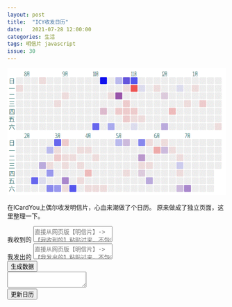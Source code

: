 ```yaml
---
layout: post
title:  "ICY收发日历"
date:   2021-07-28 12:00:00
categories: 生活
tags: 明信片 javascript
issue: 30
---
```

![](/img/blog_icy_calendar.gif)

在ICardYou上偶尔收发明信片，心血来潮做了个日历。
原来做成了独立页面，这里整理一下。

<!--more-->
<div>
  <div id="myCanvas" width="650" height="490"></div>
  <div class="form-group">
    <label for="input_start_time">我收到的</label>
    <textarea class="form-control" id="received" placeholder="直接从网页版【明信片】->【我收到的】粘贴过来，不包括表头"></textarea>
  </div>
  <div class="form-group">
    <label for="input_start_time">我发出的</label>
    <textarea class="form-control" id="sent" placeholder="直接从网页版【明信片】->【我发出的】粘贴过来，不包括表头"></textarea>
  </div>
  <div class="text-center">
    <button class="btn btn-default" onclick="process();">生成数据</button>
  </div>
  <div class="form-group">
    <textarea class="form-control" id="data"></textarea>
  </div>
  <div class="text-center">
    <button class="btn btn-default" onclick="go();">更新日历</button>
  </div>
</div>

<script src="https://d3js.org/d3.v5.js"></script>
  <script type="text/javascript">
    function go() {
      document.getElementById("myCanvas").innerHTML="";
      var canvas = document.getElementById("myCanvas");
      var ctx = canvas.getContext("2d");
      ctx.fillStyle = "white";
      ctx.fillRect(0, 0, canvas.width, canvas.height);
      var svg = d3.select("#myCanvas")
        .append("svg")
        .attr("width", 650)
        .attr("height", 490);
      var data = eval(document.getElementById("data").value);

      var offset = 20;
      var gap = 2;
      var size = 20;
      var fontFamily = "Segoe UI, Tahoma, Arial, Microsoft YaHei, sans-serif";

      var box = svg.append("g");
      var ruler = svg.append("g");

      var dayName = ['日', '一', '二', '三', '四', '五', '六'];
      var monthName = ["㋀", "㋁", "㋂", "㋃", "㋄", "㋅", "㋆", "㋇", "㋈", "㋉", "㋊", "㋋"];
      var dayCount = 365 + 7;
      var now = new Date();
      var start = new Date();
      start.setDate(now.getDate() - dayCount);
      dayCount += start.getDay(); //补全到星期日
      var date = new Date();
      date.setDate(date.getDate() - dayCount)

      // week day name
      for (var i = 0; i < 7; i++) {
        var text = box.append("text")
          .attr("x", offset + size / 2)
          .attr("y", offset + size / 2 + i * (size + gap))
          .attr("text-anchor", "middle")
          .attr("alignment-baseline", "central")
          .text(dayName[i])
          .attr("font-size", (size-3) +"px")
          .attr("font-family", fontFamily)
          .attr("fill", "#055");

        var text = box.append("text")
          .attr("x", offset + size / 2)
          .attr("y", offset + size / 2 + (i + 7) * (size + gap) + gap + offset + gap)
          .attr("text-anchor", "middle")
          .attr("alignment-baseline", "central")
          .text(dayName[i])
          .attr("font-size", (size-3) +"px")
          .attr("font-family", fontFamily)
          .attr("fill", "#055");
      }


      for (var i = 0; i <= dayCount; i++) {
        var theData = data.find(i => new Date(i.date).toDateString() == date.toDateString());
        var received = 0;
        var sent = 0;
        if (theData) {
          received = theData.received || 0;
          sent = theData.sent || 0;
        }
        var baseColor = 0xE;
        var color = "#" +
          (baseColor - Math.min(Math.round(sent), baseColor - 1)).toString(16) +
          (baseColor - Math.min(Math.round(sent) + Math.round(received), baseColor - 1)).toString(16) +
          (baseColor - Math.min(Math.round(received), baseColor - 1)).toString(16);
        var x = offset + (size + gap) * (Math.floor(i / 7) + 1);
        var y = offset + (size + gap) * date.getDay();
        var monthY = offset - (size / 2);
        if ( i > 7 * 27 - 1) {
          x -= 27 * (size + gap)
          y += 7 * (size + gap) + offset + gap + gap;
          monthY += 7 * (size + gap) + offset + gap + gap;
        }

        var rect = box.append("rect")
          .attr("x", x)
          .attr("y", y)
          .attr("width", size)
          .attr("height", size)
          .attr("fill", color)
          .attr("rx", size/10)
          .attr("ry", size/10)
          .append("svg:title")
          .text(date.toLocaleDateString() + "\n收：" + received + "\n发：" + sent);
        if (date.getDate() == 1) {
          var text = box.append("text")
            .attr("x", x + 1)
            .attr("y", monthY)
            .attr("text-anchor", "left")
            .attr("alignment-baseline", "central")
            .text(monthName[date.getMonth()])
            .attr("font-size", (size - 3) + "px")
            .attr("font-family", fontFamily)
            .attr("fill", "#055");
        }
        date.setDate(date.getDate() + 1);
      }
    };
    function process() {
      var result = [];
      var receivedData = document.getElementById("received").value;
      var sentData = document.getElementById("sent").value;
      receivedData = receivedData.split("\n");
      for (i in receivedData) {
        var line = receivedData[i];
        a= [...line.matchAll(/\d{4}-\d{2}-\d{2}/g)]
        if (a.length == 2){
          var date = a[1][0];
          var theData = result.find(i => new Date(i.date).toDateString() == new Date(date).toDateString());
          if (theData) {
            theData.received += 1;
          } else {
            result.push({
              "date": date,
              "received": 1,
              "sent": 0
            })
          }
        }
      }
      sentData = sentData.split("\n");
      for (i in sentData) {
        var line = sentData[i];
        a= [...line.matchAll(/\d{4}-\d{2}-\d{2}/g)]
        if (a.length == 2 || a.length == 1){
          var date = a[0][0];
          var theData = result.find(i => new Date(i.date).toDateString() == new Date(date).toDateString());
          if (theData) {
            theData.sent += 1;
          } else {
            result.push({
              "date": date,
              "received": 0,
              "sent": 1
            })
          }
        }
      }
      document.getElementById("data").value = JSON.stringify(result);
      go();
    }
    document.getElementById("data").value = "[{'date':'2020-07-15','received':3,'sent':0},{'date':'2020-07-07','received':2,'sent':0},{'date':'2020-07-03','received':1,'sent':0},{'date':'2020-06-30','received':2,'sent':0},{'date':'2020-05-15','received':1,'sent':0},{'date':'2020-05-13','received':1,'sent':0},{'date':'2020-05-12','received':1,'sent':0},{'date':'2020-04-19','received':1,'sent':0},{'date':'2021-01-06','received':2,'sent':0},{'date':'2020-12-10','received':3,'sent':0},{'date':'2020-12-05','received':1,'sent':3},{'date':'2020-11-13','received':1,'sent':0},{'date':'2020-11-06','received':1,'sent':0},{'date':'2020-11-23','received':1,'sent':0},{'date':'2020-12-01','received':1,'sent':1},{'date':'2020-11-02','received':9,'sent':0},{'date':'2020-11-05','received':2,'sent':0},{'date':'2020-10-26','received':1,'sent':0},{'date':'2020-10-30','received':2,'sent':0},{'date':'2020-10-28','received':2,'sent':0},{'date':'2020-10-22','received':2,'sent':0},{'date':'2020-10-29','received':2,'sent':0},{'date':'2020-10-20','received':4,'sent':5},{'date':'2020-10-25','received':1,'sent':8},{'date':'2020-10-13','received':1,'sent':0},{'date':'2020-10-08','received':2,'sent':1},{'date':'2020-07-17','received':2,'sent':0},{'date':'2020-08-26','received':1,'sent':0},{'date':'2020-08-09','received':1,'sent':0},{'date':'2020-07-20','received':1,'sent':0},{'date':'2020-09-01','received':1,'sent':0},{'date':'2020-07-05','received':1,'sent':5},{'date':'2020-06-29','received':1,'sent':0},{'date':'2021-07-03','received':2,'sent':4},{'date':'2021-06-24','received':1,'sent':0},{'date':'2021-06-22','received':1,'sent':0},{'date':'2021-06-14','received':1,'sent':0},{'date':'2021-05-31','received':4,'sent':0},{'date':'2021-05-28','received':1,'sent':3},{'date':'2021-05-26','received':1,'sent':0},{'date':'2021-06-06','received':1,'sent':0},{'date':'2021-05-19','received':1,'sent':0},{'date':'2021-05-18','received':2,'sent':3},{'date':'2021-06-07','received':1,'sent':2},{'date':'2021-05-20','received':1,'sent':1},{'date':'2021-05-23','received':1,'sent':0},{'date':'2021-05-06','received':1,'sent':0},{'date':'2021-05-02','received':1,'sent':2},{'date':'2021-04-10','received':1,'sent':0},{'date':'2021-04-06','received':1,'sent':0},{'date':'2021-04-01','received':3,'sent':0},{'date':'2021-03-24','received':1,'sent':0},{'date':'2021-04-17','received':1,'sent':0},{'date':'2021-04-03','received':1,'sent':0},{'date':'2021-03-26','received':1,'sent':0},{'date':'2021-03-22','received':1,'sent':0},{'date':'2021-06-26','received':1,'sent':2},{'date':'2021-03-29','received':1,'sent':0},{'date':'2021-03-13','received':1,'sent':0},{'date':'2021-03-10','received':1,'sent':0},{'date':'2021-03-07','received':2,'sent':0},{'date':'2021-03-16','received':1,'sent':0},{'date':'2021-03-09','received':1,'sent':0},{'date':'2021-03-12','received':2,'sent':4},{'date':'2021-03-02','received':2,'sent':0},{'date':'2021-03-01','received':1,'sent':0},{'date':'2021-02-24','received':1,'sent':0},{'date':'2021-02-17','received':1,'sent':3},{'date':'2021-01-23','received':1,'sent':0},{'date':'2020-12-28','received':1,'sent':0},{'date':'2020-12-23','received':1,'sent':0},{'date':'2020-07-12','received':0,'sent':4},{'date':'2020-06-26','received':0,'sent':7},{'date':'2020-05-09','received':0,'sent':3},{'date':'2020-04-04','received':0,'sent':1},{'date':'2020-11-01','received':0,'sent':9},{'date':'2020-11-07','received':0,'sent':1},{'date':'2020-10-18','received':0,'sent':3},{'date':'2020-10-17','received':0,'sent':4},{'date':'2020-10-04','received':0,'sent':13},{'date':'2020-10-03','received':0,'sent':8},{'date':'2021-03-06','received':0,'sent':5},{'date':'2021-02-28','received':0,'sent':8},{'date':'2021-02-27','received':0,'sent':6},{'date':'2021-02-22','received':0,'sent':3},{'date':'2021-02-12','received':0,'sent':8},{'date':'2020-12-14','received':0,'sent':1},{'date':'2020-11-09','received':0,'sent':1},{'date':'2021-02-25','received':0,'sent':5},{'date':'2021-02-19','received':0,'sent':1},{'date':'2021-06-23','received':0,'sent':2},{'date':'2021-05-16','received':0,'sent':6},{'date':'2021-04-25','received':0,'sent':3},{'date':'2021-03-20','received':0,'sent':9}]"
    go();
  </script>
